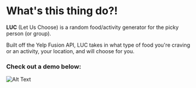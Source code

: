 # What's this thing do?!

**LUC** (Let Us Choose) is a random food/activity generator for the picky person (or group).

Built off the Yelp Fusion API, LUC takes in what type of food you're craving or an activity, your location, and will choose for you.

### Check out a demo below:

![Alt Text](https://media.giphy.com/media/9P56DsEfM9mqmcluJF/giphy.gif)
